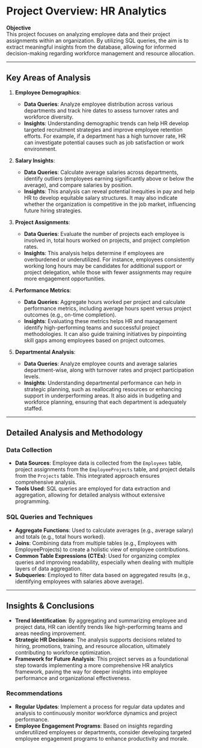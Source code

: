 # Project Overview: HR Analytics

**Objective**  
This project focuses on analyzing employee data and their project assignments within an organization. By utilizing SQL queries, the aim is to extract meaningful insights from the database, allowing for informed decision-making regarding workforce management and resource allocation.

---

## Key Areas of Analysis

1. **Employee Demographics**: 
   - **Data Queries**: Analyze employee distribution across various departments and track hire dates to assess turnover rates and workforce diversity.
   - **Insights**: Understanding demographic trends can help HR develop targeted recruitment strategies and improve employee retention efforts. For example, if a department has a high turnover rate, HR can investigate potential causes such as job satisfaction or work environment.

2. **Salary Insights**: 
   - **Data Queries**: Calculate average salaries across departments, identify outliers (employees earning significantly above or below the average), and compare salaries by position.
   - **Insights**: This analysis can reveal potential inequities in pay and help HR to develop equitable salary structures. It may also indicate whether the organization is competitive in the job market, influencing future hiring strategies.

3. **Project Assignments**: 
   - **Data Queries**: Evaluate the number of projects each employee is involved in, total hours worked on projects, and project completion rates.
   - **Insights**: This analysis helps determine if employees are overburdened or underutilized. For instance, employees consistently working long hours may be candidates for additional support or project delegation, while those with fewer assignments may require more engagement opportunities.

4. **Performance Metrics**: 
   - **Data Queries**: Aggregate hours worked per project and calculate performance metrics, including average hours spent versus project outcomes (e.g., on-time completion).
   - **Insights**: Evaluating these metrics helps HR and management identify high-performing teams and successful project methodologies. It can also guide training initiatives by pinpointing skill gaps among employees based on project outcomes.

5. **Departmental Analysis**: 
   - **Data Queries**: Analyze employee counts and average salaries department-wise, along with turnover rates and project participation levels.
   - **Insights**: Understanding departmental performance can help in strategic planning, such as reallocating resources or enhancing support in underperforming areas. It also aids in budgeting and workforce planning, ensuring that each department is adequately staffed.

---

## Detailed Analysis and Methodology

### Data Collection
- **Data Sources**: Employee data is collected from the `Employees` table, project assignments from the `EmployeeProjects` table, and project details from the `Projects` table. This integrated approach ensures comprehensive analysis.
- **Tools Used**: SQL queries are employed for data extraction and aggregation, allowing for detailed analysis without extensive programming.

### SQL Queries and Techniques
- **Aggregate Functions**: Used to calculate averages (e.g., average salary) and totals (e.g., total hours worked).
- **Joins**: Combining data from multiple tables (e.g., Employees with EmployeeProjects) to create a holistic view of employee contributions.
- **Common Table Expressions (CTEs)**: Used for organizing complex queries and improving readability, especially when dealing with multiple layers of data aggregation.
- **Subqueries**: Employed to filter data based on aggregated results (e.g., identifying employees with salaries above average).


---

## Insights & Conclusions

- **Trend Identification**: By aggregating and summarizing employee and project data, HR can identify trends like high-performing teams and areas needing improvement.
- **Strategic HR Decisions**: The analysis supports decisions related to hiring, promotions, training, and resource allocation, ultimately contributing to workforce optimization.
- **Framework for Future Analysis**: This project serves as a foundational step towards implementing a more comprehensive HR analytics framework, paving the way for deeper insights into employee performance and organizational effectiveness.

### Recommendations
- **Regular Updates**: Implement a process for regular data updates and analysis to continuously monitor workforce dynamics and project performance.
- **Employee Engagement Programs**: Based on insights regarding underutilized employees or departments, consider developing targeted employee engagement programs to enhance productivity and morale.
